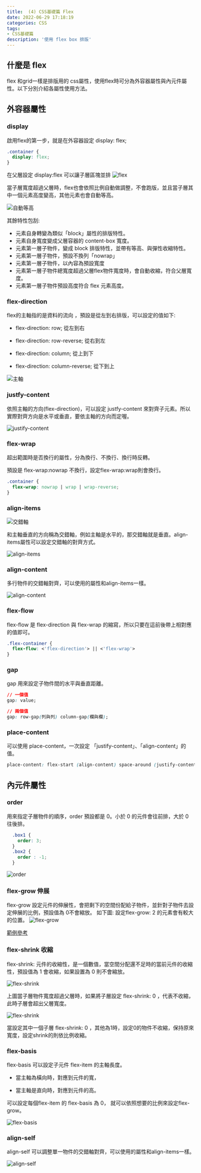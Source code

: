 ```yaml
---
title:  (4) CSS基礎篇 Flex
date: 2022-06-29 17:18:19
categories: CSS
tags: 
- CSS基礎篇
description: '使用 flex box 排版'
---
```


## 什麼是 flex 

flex 和grid一樣是排版用的 css屬性，使用flex時可分為外容器屬性與內元件屬性。以下分別介紹各屬性使用方法。

## 外容器屬性

### display

啟用flex的第一步，就是在外容器設定 display: flex;

``` css
.container {
  display: flex;
}
```

在父層設定 display:flex 可以讓子層區塊並排
![flex](https://miro.medium.com/max/972/1*cPIZHT7a0P0v5mljoBjdvg.png)

當子層寬度超過父層時，flex也會依照比例自動做調整，不會跑版，並且當子層其中一個元素高度變高，其他元素也會自動等高。

![自動等高](https://miro.medium.com/max/1246/1*yO5cUEPDPz7of4-KZyoTCw.png)

其餘特性包刮:

- 元素自身轉變為類似「block」屬性的排版特性。
- 元素自身寬度變成父層容器的 content-box 寬度。
- 元素第一層子物件，變成 block 排版特性，並帶有等高、與彈性收縮特性。
- 元素第一層子物件，預設不換列「nowrap」
- 元素第一層子物件，以內容為預設寬度
- 元素第一層子物件總寬度超過父層flex物件寬度時，會自動收縮，符合父層寬度。
- 元素第一層子物件預設高度符合 flex 元素高度。

### flex-direction

flex的主軸指的是資料的流向 ，預設是從左到右排版，可以設定的值如下:

- flex-direction: row; 從左到右

- flex-direction: row-reverse; 從右到左

- flex-direction: column; 從上到下

- flex-direction: column-reverse; 從下到上

![主軸](https://miro.medium.com/max/1400/1*jgot2tuYYebDZFe6ZTssyQ.png)

### justfy-content

依照主軸的方向(flex-direction)，可以設定 justfy-content 來對齊子元素。所以實際對齊方向是水平或垂直，要依主軸的方向而定喔。

![justify-content](https://miro.medium.com/max/1400/1*UDLawhonhqaaTSbx5lwa9Q.png)

### flex-wrap

超出範圍時是否換行的屬性，分為換行、不換行、換行時反轉。

預設是 flex-wrap:nowrap 不換行，設定flex-wrap:wrap則會換行。

``` css
.container {
  flex-wrap: nowrap | wrap | wrap-reverse;
}
```

### align-items 

![交錯軸](https://miro.medium.com/max/1400/1*gUKuGGbB3B0AfezDlzulZw.png)

和主軸垂直的方向稱為交錯軸，例如主軸是水平的，那交錯軸就是垂直。align-items屬性可以設定交錯軸的對齊方式。

![align-items](https://miro.medium.com/max/1400/1*jxzyFebBjrX8jyZ6VFF9bQ.png)

### align-content

多行物件的交錯軸對齊，可以使用的屬性和align-items一樣。

![align-content](https://miro.medium.com/max/1348/1*bvaLIRwiLKGak1nOLhCwXg.png)

### flex-flow

flex-flow 是 flex-direction 與 flex-wrap 的縮寫，所以只要在這前後帶上相對應的值即可。

``` css
.flex-container {
  flex-flow: <'flex-direction'> || <'flex-wrap'>
}
```

### gap

gap 用來設定子物件間的水平與垂直距離。

``` css
// 一個值
gap: value;

// 兩個值
gap: row-gap(列與列) column-gap(欄與欄);
```

### place-content

可以使用 place-content，一次設定 「justify-content」、「align-content」的值。

``` css
place-content: flex-start (align-content) space-around (justify-content);
```

## 內元件屬性

### order

用來指定子層物件的順序，order 預設都是 0。小於 0 的元件會往前排，大於 0 往後排。

``` css
  .box1 {
    order: 3;
  }
  .box2 {
    order : -1;
  }
```

![order](https://miro.medium.com/max/818/1*s71cQM9RnsxFauhOIt6q6w.png)

### flex-grow 伸展

flex-grow 設定元件的伸展性，會把剩下的空間份配給子物件，並針對子物件去設定伸展的比例，預設值為 0不會縮放。
如下圖: 設定flex-grow: 2 的元素會有較大的位置。
![flex-grow](https://miro.medium.com/max/548/1*3qDfiEcjgxQvyup9ygcAww.png)

[範例參考](https://codepen.io/jskrtivy-the-animator/pen/PovaJGB)


### flex-shrink 收縮

flex-shrink: 元件的收縮性，是一個數值，當空間分配還不足時的當前元件的收縮性，預設值為 1 會收縮，如果設置為 0 則不會縮放。

![flex-shrink](https://miro.medium.com/max/1400/1*1kyY6pGhIUCz79CHJ74deQ.png)

上圖當子層物件寬度超過父層時，如果將子層設定 flex-shrink: 0 ，代表不收縮，此時子層會超出父層寬度。

![flex-shrink](https://miro.medium.com/max/1400/1*nANSTLkevML4QdU2VKIHmQ.png)

當設定其中一個子層 flex-shrink: 0 ，其他為1時，設定0的物件不收縮，保持原來寬度，設定shrink的則依比例收縮。

### flex-basis

flex-basis 可以設定子元件 flex-item 的主軸長度。

- 當主軸為橫向時，對應到元件的寬，

- 當主軸是直向時，對應到元件的高。

可以設定每個flex-item 的 flex-basis 為 0， 就可以依照想要的比例來設定flex-grow。

![flex-basis](https://miro.medium.com/max/1400/1*GN7XSfKQGUABUGAY-nIjSg.png)

### align-self

align-self 可以調整單一物件的交錯軸對齊，可以使用的屬性和align-items一樣。

![align-self](https://css-tricks.com/wp-content/uploads/2018/10/align-self.svg)

















